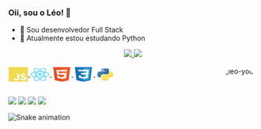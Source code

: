 ### Oii, sou o Léo! 👋

- 🔭 Sou desenvolvedor Full Stack
- 🌱 Atualmente estou estudando Python

<div align="center">
  <a href="https://github.com/leobaumhart2">
  <img height="180em" src="https://github-readme-stats.vercel.app/api?username=leobaumhart2&show_icons=true&theme=synthwave&include_all_commits=true&count_private=true"/>
  <img height="180em" src="https://github-readme-stats.vercel.app/api/top-langs/?username=leobaumhart2&layout=compact&langs_count=7&theme=synthwave"/>
</div>
<div style="display: inline_block"><br>
  <img align="center" alt="leo-Js" height="30" width="40" src="https://raw.githubusercontent.com/devicons/devicon/master/icons/javascript/javascript-plain.svg">
  <img align="center" alt="leo-React" height="30" width="40" src="https://raw.githubusercontent.com/devicons/devicon/master/icons/react/react-original.svg">
  <img align="center" alt="leo-HTML" height="30" width="40" src="https://raw.githubusercontent.com/devicons/devicon/master/icons/html5/html5-original.svg">
  <img align="center" alt="leo-CSS" height="30" width="40" src="https://raw.githubusercontent.com/devicons/devicon/master/icons/css3/css3-original.svg">
  <img align="center" alt="leo-Python" height="30" width="40" src="https://raw.githubusercontent.com/devicons/devicon/master/icons/python/python-original.svg">
  <img align="right" alt="leo-yoda" height="200" style="border-radius:50px;" src="https://64.media.tumblr.com/a590559f8436992a3a45801ca8584d5c/e4480d2dc757bb49-10/s400x600/32f903b3b1504218af6fe577a6e7f70e8fda0cb6.gifv">
  </div>

  ##
<div> 
  <a href="https://instagram.com/edaileo" target="_blank"><img src="https://img.shields.io/badge/-Instagram-%23E4405F?style=for-the-badge&logo=instagram&logoColor=white" target="_blank"></a>
 	<a href="https://www.twitch.tv/edaileo" target="_blank"><img src="https://img.shields.io/badge/Twitch-9146FF?style=for-the-badge&logo=twitch&logoColor=white" target="_blank"></a>
  <a href = "mailto:baumhartdev@gmail.com"><img src="https://img.shields.io/badge/-Gmail-%23333?style=for-the-badge&logo=gmail&logoColor=white" target="_blank"></a>
  <a href="https://www.linkedin.com/in/leonardo-baumhart/" target="_blank"><img src="https://img.shields.io/badge/-LinkedIn-%230077B5?style=for-the-badge&logo=linkedin&logoColor=white" target="_blank"></a> 
 
 ![Snake animation](https://github.com/leobaumhart2/leobaumhart2/blob/output/github-contribution-grid-snake.svg)
 
</div>

